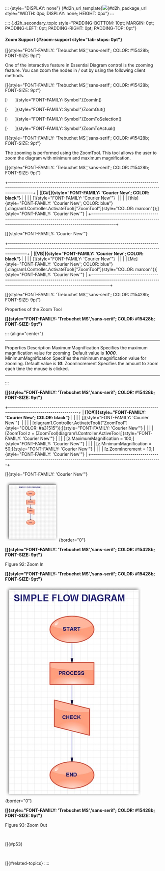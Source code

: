 ::: {style="DISPLAY: none"}
[](ms-xhelp:///?Id=d2h_url_template){#d2h_url_template}![](!package_url!){#d2h_package_url style="WIDTH: 0px; DISPLAY: none; HEIGHT: 0px"}
:::

:::: {.d2h_secondary_topic style="PADDING-BOTTOM: 10pt; MARGIN: 0pt; PADDING-LEFT: 0pt; PADDING-RIGHT: 0pt; PADDING-TOP: 0pt"}
#### Zoom Support {#zoom-support style="tab-stops: 0pt"}

[]{style="FONT-FAMILY: 'Trebuchet MS','sans-serif'; COLOR: #15428b; FONT-SIZE: 9pt"} 

One of the interactive feature in Essential Diagram control is the zooming feature. You can zoom the nodes in / out by using the following client methods.

[]{style="FONT-FAMILY: 'Trebuchet MS','sans-serif'; COLOR: #15428b; FONT-SIZE: 9pt"} 

[·      ]{style="FONT-FAMILY: Symbol"}ZoomIn()

[·      ]{style="FONT-FAMILY: Symbol"}ZoomOut()

[·      ]{style="FONT-FAMILY: Symbol"}ZoomToSelection()

[·      ]{style="FONT-FAMILY: Symbol"}ZoomToActual()

[]{style="FONT-FAMILY: 'Trebuchet MS','sans-serif'; COLOR: #15428b; FONT-SIZE: 9pt"} 

The zooming is performed using the ZoomTool. This tool allows the user to zoom the diagram with minimum and maximum magnification.

[]{style="FONT-FAMILY: 'Trebuchet MS','sans-serif'; COLOR: #15428b; FONT-SIZE: 9pt"} 

+------------------------------------------------------------------------------------------------------------------------------------------------------------------------+
| **[\[C#\]]{style="FONT-FAMILY: 'Courier New'; COLOR: black"}**                                                                                                         |
|                                                                                                                                                                        |
| []{style="FONT-FAMILY: 'Courier New'"}                                                                                                                                 |
|                                                                                                                                                                        |
| [this]{style="FONT-FAMILY: 'Courier New'; COLOR: blue"}[.diagram1.Controller.ActivateTool([\"ZoomTool\"]{style="COLOR: maroon"});]{style="FONT-FAMILY: 'Courier New'"} |
+------------------------------------------------------------------------------------------------------------------------------------------------------------------------+

[]{style="FONT-FAMILY: 'Courier New'"} 

+---------------------------------------------------------------------------------------------------------------------------------------------------------------------+
| **[\[VB\]]{style="FONT-FAMILY: 'Courier New'; COLOR: black"}**                                                                                                      |
|                                                                                                                                                                     |
| []{style="FONT-FAMILY: 'Courier New'"}                                                                                                                              |
|                                                                                                                                                                     |
| [Me]{style="FONT-FAMILY: 'Courier New'; COLOR: blue"}[.diagram1.Controller.ActivateTool([\"ZoomTool\"]{style="COLOR: maroon"})]{style="FONT-FAMILY: 'Courier New'"} |
+---------------------------------------------------------------------------------------------------------------------------------------------------------------------+

[]{style="FONT-FAMILY: 'Trebuchet MS','sans-serif'; COLOR: #15428b; FONT-SIZE: 9pt"} 

Properties of the Zoom Tool 

**[]{style="FONT-FAMILY: 'Trebuchet MS','sans-serif'; COLOR: #15428b; FONT-SIZE: 9pt"}** 

::: {align="center"}
  ---------------------- -------------------------------------------------------------------------------------
  Properties             Description
  MaximumMagnification   Specifies the maximum magnification value for zooming. Default value is ***1000***.
  MinimumMagnification   Specifies the minimum magnification value for zooming. Default value is ***10***.
  ZoomIncrement          Specifies the amount to zoom each time the mouse is clicked.
  ---------------------- -------------------------------------------------------------------------------------
:::

**[]{style="FONT-FAMILY: 'Trebuchet MS','sans-serif'; COLOR: #15428b; FONT-SIZE: 9pt"}** 

+-----------------------------------------------------------------------------------------------------------------+
| **[\[C#\]]{style="FONT-FAMILY: 'Courier New'; COLOR: black"}**                                                  |
|                                                                                                                 |
| []{style="FONT-FAMILY: 'Courier New'"}                                                                          |
|                                                                                                                 |
| [diagram1.Controller.ActivateTool([\"ZoomTool\"]{style="COLOR: #a31515"});]{style="FONT-FAMILY: 'Courier New'"} |
|                                                                                                                 |
| [ZoomTool z = (ZoomTool)diagram1.Controller.ActiveTool;]{style="FONT-FAMILY: 'Courier New'"}                    |
|                                                                                                                 |
| [z.MaximumMagnification = 100;]{style="FONT-FAMILY: 'Courier New'"}                                             |
|                                                                                                                 |
| [z.MinimumMagnification = 50;]{style="FONT-FAMILY: 'Courier New'"}                                              |
|                                                                                                                 |
| [z.ZoomIncrement = 10;]{style="FONT-FAMILY: 'Courier New'"}                                                     |
+-----------------------------------------------------------------------------------------------------------------+

[]{style="FONT-FAMILY: 'Courier New'"} 

![](ImagesExt/image87_94.jpg){border="0"}

**[]{style="FONT-FAMILY: 'Trebuchet MS','sans-serif'; COLOR: #15428b; FONT-SIZE: 9pt"}** 

Figure 92: Zoom In

**[]{style="FONT-FAMILY: 'Trebuchet MS','sans-serif'; COLOR: #15428b; FONT-SIZE: 9pt"}** 

![](ImagesExt/image87_95.jpg){border="0"}

**[]{style="FONT-FAMILY: 'Trebuchet MS','sans-serif'; COLOR: #15428b; FONT-SIZE: 9pt"}** 

Figure 93: Zoom Out

 

[]{#p53} 

 

[]{#related-topics}
::::
